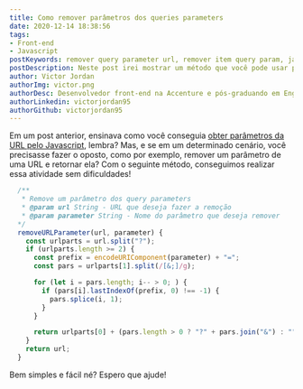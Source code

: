 ```yaml
---
title: Como remover parâmetros dos queries parameters
date: 2020-12-14 18:38:56
tags:
- Front-end
- Javascript
postKeywords: remover query parameter url, remover item query param, javascript, remove query parameter, how to remove query param js, front-end
postDescription: Neste post irei mostrar um método que você pode usar para remover um parâmetro da sua URL, do query parameter!
author: Victor Jordan
authorImg: victor.png
authorDesc: Desenvolvedor front-end na Accenture e pós-graduando em Engenharia de Software pela PUC-MG e formado em Banco de Dados pela Fatec, apaixonado por usabilidade, performance e UX!
authorLinkedin: victorjordan95
authorGithub: victorjordan95
---
```


Em um post anterior, ensinava como você conseguia [obter parâmetros da URL pelo Javascript](https://backefront.com.br/como-obter-parametros-url-javascript/), lembra?
Mas, e se em um determinado cenário, você precisasse fazer o oposto, como por exemplo, remover um parâmetro de uma URL e retornar ela?
Com o seguinte método, conseguimos realizar essa atividade sem dificuldades!

<!-- more -->

```javascript
  /**
   * Remove um parâmetro dos query parameters
   * @param url String - URL que deseja fazer a remoção
   * @param parameter String - Nome do parâmetro que deseja remover
  */
  removeURLParameter(url, parameter) {
    const urlparts = url.split("?");
    if (urlparts.length >= 2) {
      const prefix = encodeURIComponent(parameter) + "=";
      const pars = urlparts[1].split(/[&;]/g);

      for (let i = pars.length; i-- > 0; ) {
        if (pars[i].lastIndexOf(prefix, 0) !== -1) {
          pars.splice(i, 1);
        }
      }

      return urlparts[0] + (pars.length > 0 ? "?" + pars.join("&") : "");
    }
    return url;
  }
```

Bem simples e fácil né?
Espero que ajude!